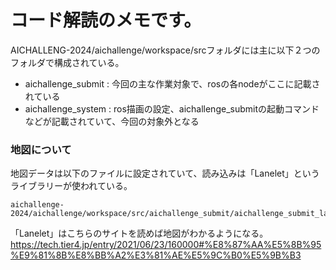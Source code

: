 # コード解読のメモです。
AICHALLENG-2024/aichallenge/workspace/srcフォルダには主に以下２つのフォルダで構成されている。
- aichallenge_submit : 今回の主な作業対象で、rosの各nodeがここに記載されている
- aichallenge_system : ros描画の設定、aichallenge_submitの起動コマンドなどが記載されていて、今回の対象外となる

### 地図について
地図データは以下のファイルに設定されていて、読み込みは「Lanelet」というライブラリーが使われている。
```
aichallenge-2024/aichallenge/workspace/src/aichallenge_submit/aichallenge_submit_launch/map/lanelet2_map.osm
```
「Lanelet」はこちらのサイトを読めば地図がわかるようになる。
https://tech.tier4.jp/entry/2021/06/23/160000#%E8%87%AA%E5%8B%95%E9%81%8B%E8%BB%A2%E3%81%AE%E5%9C%B0%E5%9B%B3
